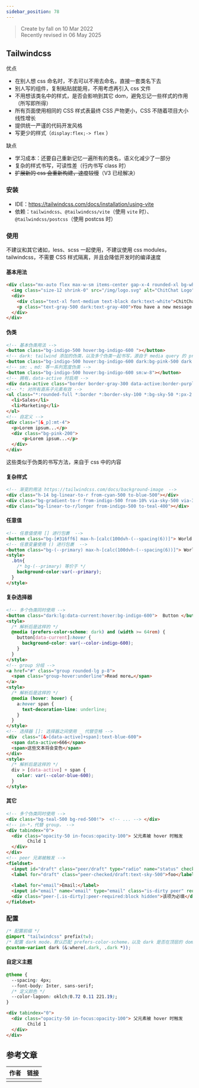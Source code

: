 ```yaml
---
sidebar_position: 78
---
```


> Create by fall on 10 Mar 2022<br/>
> Recently revised in 06 May 2025

## Tailwindcss

优点

- 在别人想 css 命名时，不去可以不用去命名，直接一套类名下去
- 别人写的组件，复制粘贴就能用，不用考虑再引入 css 文件
- 不用想该类名中的样式，是否会影响到其它 dom，避免忘记一些样式的作用（所写即所得）
- 所有页面使用相同的 CSS 样式表最终 CSS 产物更小，CSS 不随着项目大小线性增长
- 提供统一严谨的代码开发风格
- 写更少的样式（`display:flex;-> flex` ）

缺点

- 学习成本：还要自己重新记忆一遍所有的类名，语义化减少了一部分
- 复杂的样式书写，可读性差（行内书写 class 时）
- ~~扩展新的 css 会重新构建，速度较慢~~（V3 已经解决）

### 安装

- IDE：https://tailwindcss.com/docs/installation/using-vite
- 依赖：`tailwindcss`、`@tailwindcss/vite`（使用 `vite` 时）、`@tailwindcss/postcss`（使用 postcss 时）

### 使用

不建议和其它诸如，less、scss 一起使用，不建议使用 css modules，tailwindcss，不需要 CSS 样式隔离，并且会降低开发时的编译速度

#### 基本用法

```html
<div class="mx-auto flex max-w-sm items-center gap-x-4 rounded-xl bg-white p-6 shadow-lg outline outline-black/5 dark:bg-slate-800 dark:shadow-none dark:-outline-offset-1 dark:outline-white/10">
  <img class="size-12 shrink-0" src="/img/logo.svg" alt="ChitChat Logo" />
  <div>
    <div class="text-xl font-medium text-black dark:text-white">ChitChat</div>
    <p class="text-gray-500 dark:text-gray-400">You have a new message!</p>
  </div>
</div>
```

#### 伪类

```html
<!-- 基本伪类用法 -->
<button class="bg-indigo-500 hover:bg-indigo-600 "></button>
<!-- dark: tailwind 添加的伪类，以及多个伪类一起书写，源自于 media query 的 prefers-color-scheme -->
<button class="bg-indigo-500 hover:bg-indigo-600 dark:bg-pink-500 dark:hover:bg-zinc-500"></button>
<!-- sm: 、md: 等一系列宽度伪类 -->
<button class="bg-indigo-500 hover:bg-indigo-600 sm:w-8"></button>
<!-- 拥有，data-active 时启用 -->
<div data-active class="border border-gray-300 data-active:border-purple-500"> </div>
<!-- *: 对所有直系子元素有效 -->
<ul class="*:rounded-full *:border *:border-sky-100 *:bg-sky-50 *:px-2 *:py-0.5 dark:text-sky-300 dark:*:border-sky-500/15 dark:*:bg-sky-500/10 ...">
  <li>Sales</li>
  <li>Marketing</li>
</ul>
<!-- 自定义 -->
<div class="[&_p]:mt-4">
  <p>Lorem ipsum...</p>
  <div class="bg-pink-200">
      <p>Lorem ipsum...</p>
  </div>
</div>
```

这些类似于伪类的书写方法，来自于 css 中的内容

#### 复杂样式

```html
<!-- 渐变的用法 https://tailwindcss.com/docs/background-image  -->
<div class="h-14 bg-linear-to-r from-cyan-500 to-blue-500"></div>
<div class="bg-gradient-to-r from-indigo-500 from-10% via-sky-500 via-30% to-emerald-500 to-90% ..."></div>
<div class="bg-linear-to-r/longer from-indigo-500 to-teal-400"></div>
```

#### 任意值

```html
<!-- 任意值使用 [] 进行包裹  -->
<button class="bg-[#316ff6] max-h-[calc(100dvh-(--spacing(6))]"> World </button>
<!-- 任意变量使用 () 进行包裹  -->
<button class="bg-(--primary) max-h-[calc(100dvh-(--spacing(6))]"> World </button>
<style>
  .btn{
    /* bg-(--primary) 等价于 */ 
    background-color:var(--primary);
  }
</style>
```

#### 复杂选择器

```html
<!-- 多个伪类同时使用 -->
<button class="dark:lg:data-current:hover:bg-indigo-600">  Button </button>
<style>
  /* 解析后是这样的 */
  @media (prefers-color-scheme: dark) and (width >= 64rem) {
    button[data-current]:hover {
      background-color: var(--color-indigo-600);
    }
  }
</style>
<!-- group 分组 -->
<a href="#" class="group rounded-lg p-8">
  <span class="group-hover:underline">Read more…</span>
</a>
<style>
  /* 解析后是这样的 */
  @media (hover: hover) {
    a:hover span {
      text-decoration-line: underline;
    }
  }
</style>
<!-- 选择器 []: 选择器之间使用 _ 代替空格 -->
<div  class="[&>[data-active]+span]:text-blue-600">
  <span data-active>666</span>
  <span>这些文本将会变色</span>
</div>
<style>
  /* 解析后是这样的 */
  div > [data-active] + span {
    color: var(--color-blue-600);
  }
</style>
```

#### 其它

```html
<!-- 多个伪类同时使用 -->
<div class="bg-teal-500 bg-red-500!">  <!-- ... --> </div>
<!-- in-*，代替 group， -->
<div tabindex="0">
  <div class="opacity-50 in-focus:opacity-100"> 父元素被 hover 时触发
		Child 1
  </div>
</div>
<!-- peer 兄弟被触发 -->
<fieldset>
  <input id="draft" class="peer/draft" type="radio" name="status" checked />
  <label for="draft" class="peer-checked/draft:text-sky-500">foo</label>
  
  <label for="email">Email:</label>
  <input id="email" name="email" type="email" class="is-dirty peer" required />
  <div class="peer-[.is-dirty]:peer-required:block hidden">该项为必填</div>
</fieldset>
```

### 配置

```css
/* 配置前缀 */ 
@import "tailwindcss" prefix(tw);
/* 配置 dark mode，默认匹配 prefers-color-scheme，以及 dark 是否在顶层的 dom 树上 */
@custom-variant dark (&:where(.dark, .dark *));

```

#### 自定义主题

```css
@theme {
  --spacing: 4px;
  --font-body: Inter, sans-serif;
  /* 定义颜色 */
  --color-lagoon: oklch(0.72 0.11 221.19);
}
```

```html
<div tabindex="0">
  <div class="opacity-50 in-focus:opacity-100"> 父元素被 hover 时触发
		Child 1
  </div>
</div>
```



## 参考文章

| 作者 | 链接 |
| ---- | ---- |
|      |      |

